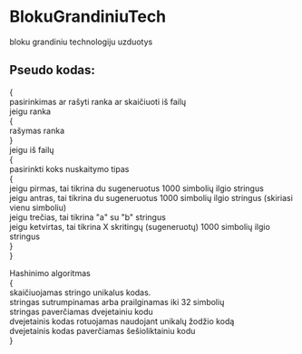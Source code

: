 # BlokuGrandiniuTech
 bloku grandiniu technologiju uzduotys
## Pseudo kodas:
{  
pasirinkimas ar rašyti ranka ar skaičiuoti iš failų  
jeigu ranka  
 {  
   rašymas ranka  
 }  
jeigu iš failų  
 {  
   pasirinkti koks nuskaitymo tipas  
   {  
     jeigu pirmas, tai tikrina du sugeneruotus 1000 simbolių ilgio stringus  
     jeigu antras, tai tikrina du sugeneruotus 1000 simbolių ilgio stringus (skiriasi vienu simboliu)  
     jeigu trečias, tai tikrina "a" su "b" stringus  
     jeigu ketvirtas, tai tikrina X skritingų (sugeneruotų) 1000 simbolių ilgio stringus  
   }  
 }  
 
 Hashinimo algoritmas  
 {  
   skaičiuojamas stringo unikalus kodas.  
   stringas sutrumpinamas arba prailginamas iki 32 simbolių  
   stringas paverčiamas dvejetainiu kodu  
   dvejetainis kodas rotuojamas naudojant unikalų žodžio kodą  
   dvejetainis kodas paverčiamas šešioliktainiu kodu  
 }  
